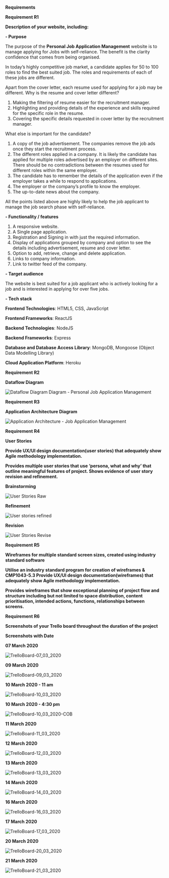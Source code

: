 **Requirements**





**Requirement R1**

**Description of your website, including:**

**\- Purpose**

The purpose of the **Personal Job Application Management** website is to manage applying for Jobs with self-reliance. The benefit is the clarity confidence that comes from being organised. 

In today’s highly competitive job market, a candidate applies for 50 to 100 roles to find the best suited job. The roles and requirements of each of these jobs are different. 

Apart from the cover letter, each resume used for applying for a job may be different. Why is the resume and cover letter different?

1. Making the filtering of resume easier for the recruitment manager. 
2. Highlighting and providing details of the experience and skills required for the specific role in the resume.
3. Covering the specific details requested in cover letter by the recruitment manager.

What else is important for the candidate?

1. A copy of the job advertisement. The companies remove the job ads once they start the recruitment process.
2. The different roles applied in a company. It is likely the candidate has applied for multiple roles advertised by an employer on different sites. There should be no contradictions between the resumes used for different roles within the same employer. 
3. The candidate has to remember the details of the application even if the employer takes a while to respond to applications.
4. The employer or the company’s profile to know the employer.
5. The up-to-date news about the company.

All the points listed above are highly likely to help the job applicant to manage the job search phase with self-reliance.    

**\- Functionality / features**

1. A responsive website.
2. A Single page application.
3. Registration and Signing in with just the required information.
4. Display of applications grouped by company and option to see the details including advertisement, resume and cover letter.
5. Option to add, retrieve, change and delete application.
6. Links to company information.
7. Link to twitter feed of the company.

**\- Target audience**

The website is best suited for a job applicant who is actively looking for a job and is interested in applying for over five jobs. 

**\- Tech stack**

**Frontend Technologies**: HTML5, CSS, JavaScript

**Frontend Frameworks**: ReactJS

**Backend Technologies**: NodeJS

**Backend Frameworks**: Express

**Database and Database Access Library**: MongoDB, Mongoose (Object Data Modelling Library)

**Cloud Application Platform**: Heroku



**Requirement R2**

**Dataflow Diagram**

![Dataflow Diagram Diagram - Personal Job Application Management](./docs/DataFlowDiagram.jpeg)



**Requirement R3**

**Application Architecture Diagram**

![Application Architecture - Job Application Management](./docs/ApplicationArchitecture.jpg)





**Requirement R4**

**User Stories**

**Provide UX/UI design documentation(user stories) that adequately show Agile methodology implementation.**

**Provides multiple user stories that use ‘persona, what and why’ that outline meaningful features of project. Shows evidence of user story revision and refinement.**

**Brainstorming**

![User Stories Raw](./docs/UserStoriesRaw.png)



**Refinement**

![User stories refined](./docs/UserStoriesRefine.png)

**Revision**

![User Stories Revise](./docs/UserStoriesReview.png)



**Requirement R5**

**Wireframes for multiple standard screen sizes, created using industry standard software**

**Utilise an industry standard program for creation of wireframes & CMP1043-5.3 Provide UX/UI design documentation(wireframes) that adequately show Agile methodology implementation.**

**Provides wireframes that show exceptional planning of project flow and structure including but not limited to space distribution, content prioritisation, intended actions, functions, relationships between screens.**





**Requirement R6**

**Screenshots of your Trello board throughout the duration of the project**

**Screenshots with Date**

**07 March 2020** 

![TrelloBoard-07_03_2020](./docs/TrelloBoard-07_03_2020.png)

**09 March 2020**

![TrelloBoard-09_03_2020](./docs/TrelloBoard-09_03_2020.png)

**10 March 2020 - 11 am**

![TrelloBoard-10_03_2020](./docs/TrelloBoard-10_03_2020.png)



**10 March 2020 - 4:30 pm**

![TrelloBoard-10_03_2020-COB](./docs/TrelloBoard-10_03_2020-COB.png)



**11 March 2020**

![TrelloBoard-11_03_2020](./docs/TrelloBoard-11_03_2020.png)



**12 March 2020**

![TrelloBoard-12_03_2020](./docs/TrelloBoard-12_03_2020.png)

**13 March 2020**

![TrelloBoard-13_03_2020](./docs/TrelloBoard-13_03_2020.png)



**14 March 2020**

![TrelloBoard-14_03_2020](./docs/TrelloBoard-14_03_2020.png)



**16 March 2020**

![TrelloBoard-16_03_2020](./docs/TrelloBoard-16_03_2020.png)



**17 March 2020**

![TrelloBoard-17_03_2020](./docs/TrelloBoard-17_03_2020.png)



**20 March 2020**

![TrelloBoard-20_03_2020](./docs/TrelloBoard-20_03_2020.png)



**21 March 2020**

![TrelloBoard-21_03_2020](./docs/TrelloBoard-21_03_2020.png)

 



